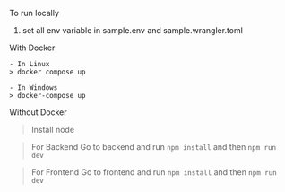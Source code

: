 To run locally

1. set all env variable in sample.env and sample.wrangler.toml

With Docker

    - In Linux
    > docker compose up

    - In Windows
    > docker-compose up

Without Docker
> Install node

> For Backend
    Go to backend and run `npm install` and then `npm run dev`

> For Frontend
    Go to frontend and run `npm install` and then `npm run dev`
